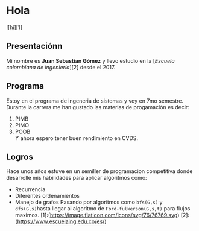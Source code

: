 # Hola 
![hi][1]
   ## Presentaciónn
Mi nombre es **Juan Sebastian Gómez** y llevo estudio en la [*Escuela colombiana de ingenieria*][2] desde el 2017.
   ## Programa
Estoy en el programa de ingeneria de sistemas y voy en 7mo semestre. Durante la carrera me han gustado las materias de progamación es decir:
   1. PIMB
   2. PIMO
   3. POOB\
Y ahora espero tener buen rendimiento en CVDS.
   ## Logros
Hace unos años estuve en un semiller de programacion competitiva donde desarrolle mis habilidades para aplicar algoritmos como:
   + Recurrencia
   + Diferentes ordenamientos
   + Manejo de grafos
Pasando por algoritmos como `bfs(G,s)` y `dfs(G,s)`hasta llegar al algoritmo de `Ford-fulkerson(G,s,t)` para flujos maximos.
[1]:(https://image.flaticon.com/icons/svg/76/76769.svg)
[2]:(https://www.escuelaing.edu.co/es/)
